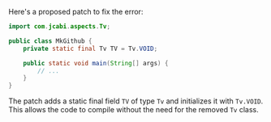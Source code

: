 Here's a proposed patch to fix the error:
```java
import com.jcabi.aspects.Tv;

public class MkGithub {
    private static final Tv TV = Tv.VOID;

    public static void main(String[] args) {
        // ...
    }
}
```
The patch adds a static final field `TV` of type `Tv` and initializes it with `Tv.VOID`. This allows the code to compile without the need for the removed `Tv` class.
